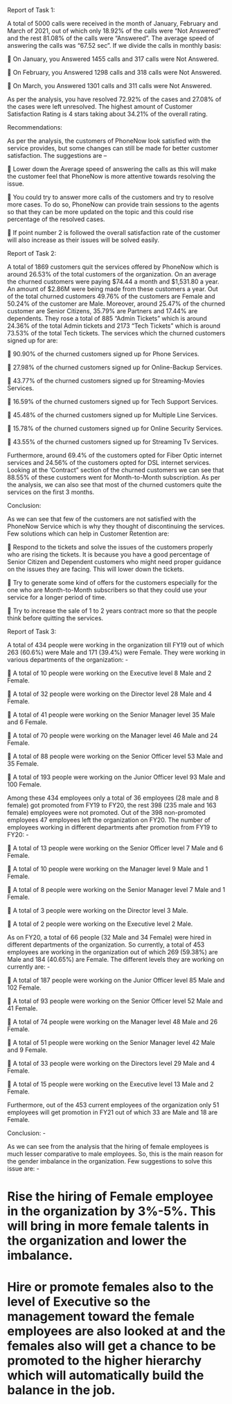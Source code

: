 Report of Task 1:


A total of 5000 calls were received in the month of January, February and March of 2021, out of which only 18.92% of the calls were “Not Answered” and the rest 81.08% of the calls were “Answered”. The average speed of answering the calls was “67.52 sec”. 
	If we divide the calls in monthly basis:
 
	On January, you Answered 1455 calls and 317 calls were Not Answered.

	On February, you Answered 1298 calls and 318 calls were Not Answered.

	On March, you Answered 1301 calls and 311 calls were Not Answered.

As per the analysis, you have resolved 72.92% of the cases and 27.08% of the cases were left unresolved. The highest amount of Customer Satisfaction Rating is 4 stars taking about 34.21% of the overall rating.


Recommendations: 

As per the analysis, the customers of PhoneNow look satisfied with the service provides, but some changes can still be made for better customer satisfaction. The suggestions are –

	Lower down the Average speed of answering the calls as this will make the customer feel that PhoneNow is more attentive towards resolving the issue.

	You could try to answer more calls of the customers and try to resolve more cases. To do so, PhoneNow can provide train sessions to the agents so that they can be more updated on the topic and this could rise percentage of the resolved cases.

	If point number 2 is followed the overall satisfaction rate of the customer will also increase as their issues will be solved easily. 



Report of Task 2:

A total of 1869 customers quit the services offered by PhoneNow which is around 26.53% of the total customers of the organization. On an average the churned customers were paying $74.44 a month and $1,531.80 a year. An amount of $2.86M were being made from these customers a year. 
	Out of the total churned customers 49.76% of the customers are Female and 50.24% of the customer are Male. Moreover, around 25.47% of the churned customer are Senior Citizens, 35.79% are Partners and 17.44% are dependents.  They rose a total of 885 “Admin Tickets” which is around 24.36% of the total Admin tickets and 2173 “Tech Tickets” which is around 73.53% of the total Tech tickets. The services which the churned customers signed up for are:
 
	90.90% of the churned customers signed up for Phone Services.

	27.98% of the churned customers signed up for Online-Backup Services.

	43.77% of the churned customers signed up for Streaming-Movies Services.

	16.59% of the churned customers signed up for Tech Support Services.

	45.48% of the churned customers signed up for Multiple Line Services.

	15.78% of the churned customers signed up for Online Security Services.

	43.55% of the churned customers signed up for Streaming Tv Services.

Furthermore, around 69.4% of the customers opted for Fiber Optic internet services and 24.56% of the customers opted for DSL internet services. Looking at the ‘Contract” section of the churned customers we can see that 88.55% of these customers went for Month-to-Month subscription. As per the analysis, we can also see that most of the churned customers quite the services on the first 3 months. 

Conclusion:

 As we can see that few of the customers are not satisfied with the PhoneNow Service which is why they thought of discontinuing the services. Few solutions which can help in Customer Retention are:
 
	Respond to the tickets and solve the issues of the customers properly who are rising the tickets. It is because you have a good percentage of Senior Citizen and Dependent customers who might need proper guidance on the issues they are facing. This will lower down the tickets.

	Try to generate some kind of offers for the customers especially for the one who are Month-to-Month subscribers so that they could use your service for a longer period of time. 

	Try to increase the sale of 1 to 2 years contract more so that the people think before quitting the services. 




Report of Task 3:

A total of 434 people were working in the organization till FY19 out of which 263 (60.6%) were Male and 171 (39.4%) were Female. They were working in various departments of the organization: -

	A total of 10 people were working on the Executive level 8 Male and 2 Female.

	A total of 32 people were working on the Director level 28 Male and 4 Female.

	A total of 41 people were working on the Senior Manager level 35 Male and 6 Female.

	A total of 70 people were working on the Manager level 46 Male and 24 Female.

	A total of 88 people were working on the Senior Officer level 53 Male and 35 Female.

	A total of 193 people were working on the Junior Officer level 93 Male and 100 Female.

Among these 434 employees only a total of 36 employees (28 male and 8 female) got promoted from FY19 to FY20, the rest 398 (235 male and 163 female) employees were not promoted. Out of the 398 non-promoted employees 47 employees left the organization on FY20. The number of employees working in different departments after promotion from FY19 to FY20: -

	A total of 13 people were working on the Senior Officer level 7 Male and 6 Female.

	A total of 10 people were working on the Manager level 9 Male and 1 Female.

	A total of 8 people were working on the Senior Manager level 7 Male and 1 Female.

	A total of 3 people were working on the Director level 3 Male.

	A total of 2 people were working on the Executive level 2 Male.


As on FY20, a total of 66 people (32 Male and 34 Female) were hired in different departments of the organization. So currently, a total of 453 employees are working in the organization out of which 269 (59.38%) are Male and 184 (40.65%) are Female. The different levels they are working on currently are: -

	A total of 187 people were working on the Junior Officer level 85 Male and 102 Female.

	A total of 93 people were working on the Senior Officer level 52 Male and 41 Female.

	A total of 74 people were working on the Manager level 48 Male and 26 Female.

	A total of 51 people were working on the Senior Manager level 42 Male and 9 Female.

	A total of 33 people were working on the Directors level 29 Male and 4 Female.

	A total of 15 people were working on the Executive level 13 Male and 2 Female.

Furthermore, out of the 453 current employees of the organization only 51 employees will get promotion in FY21 out of which 33 are Male and 18 are Female.

Conclusion: - 

As we can see from the analysis that the hiring of female employees is much lesser comparative to male employees. So, this is the main reason for the gender imbalance in the organization. Few suggestions to solve this issue are: - 

# Rise the hiring of Female employee in the organization by 3%-5%. This will bring in more female talents in the organization and lower the imbalance.
 
# Hire or promote females also to the level of Executive so the management toward the female employees are also looked at and the females also will get a chance to be promoted to the higher hierarchy which will automatically build the balance in the job.





